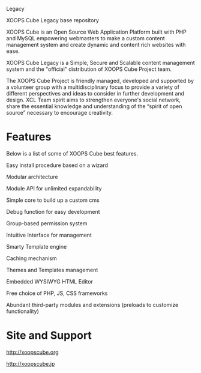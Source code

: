 Legacy

XOOPS Cube Legacy base repository

XOOPS Cube is an Open Source Web Application Platform built with PHP and MySQL empowering webmasters to make a custom content management system and create dynamic and content rich websites with ease.

XOOPS Cube Legacy is a Simple, Secure and Scalable content management system and the "official" distribution of XOOPS Cube Project team.

The XOOPS Cube Project is friendly managed, developed and supported by a volunteer group with a multidisciplinary focus to provide a variety of different perspectives and ideas to consider in further development and design. XCL Team spirit  aims to strengthen everyone's social network, share the essential knowledge and understanding of the “spirit of open source” necessary to encourage creativity.


Features
====

Below is a list of some of XOOPS Cube best features.

Easy install procedure based on a wizard

Modular architecture

Module API for unlimited expandability

Simple core to build up a custom cms

Debug function for easy development

Group-based permission system

Intuitive Interface for management

Smarty Template engine

Caching mechanism

Themes and Templates management

Embedded WYSIWYG HTML Editor

Free choice of PHP, JS, CSS frameworks

Abundant third-party modules and extensions (preloads to customize functionality)


Site and Support
=====

http://xoopscube.org

http://xoopscube.jp

